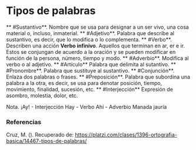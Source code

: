 # Tipos de palabras
** #Sustantivo**. Nombre que se usa para designar a un ser vivo, una cosa material o, incluso, inmaterial.
** #Adjetivo**. Palabra que describe al sustantivo, es decir, que lo modifica o lo complementa.
** #Verbo**. Describen una acción
**Verbo infinivo**. Aquellos que terminan en ar, er e ir. Estos se conjungan de acuerdo a la oración y se pueden modificar en función de la persona, número, tiempo y modo.
** #Adverbio**. Modifica al verbo o al adjetivo. 
** #Artículo** Palabra que delimita al sutantivo.
** #Pronombre**. Palabra que sustituye al sustantivo.
** #Conjunción**. Enlaza dos palabras o frases.
** #Preposición**. Palabra que subordina una palabra a la otra, es decir, se usa para denotar posición, tiempo, movimiento, finalidad, sucesión, etc.
** #Interjección** Expresión de asombro, molestia, dolor, etc.
	
	
Nota. 
¡Ay! - Interjección
Hay - Verbo
Ahí - Adverbio
Manada jauría
### Referencias
Cruz, M. (). Recuperado de: https://platzi.com/clases/1396-ortografia-basica/14467-tipos-de-palabras/